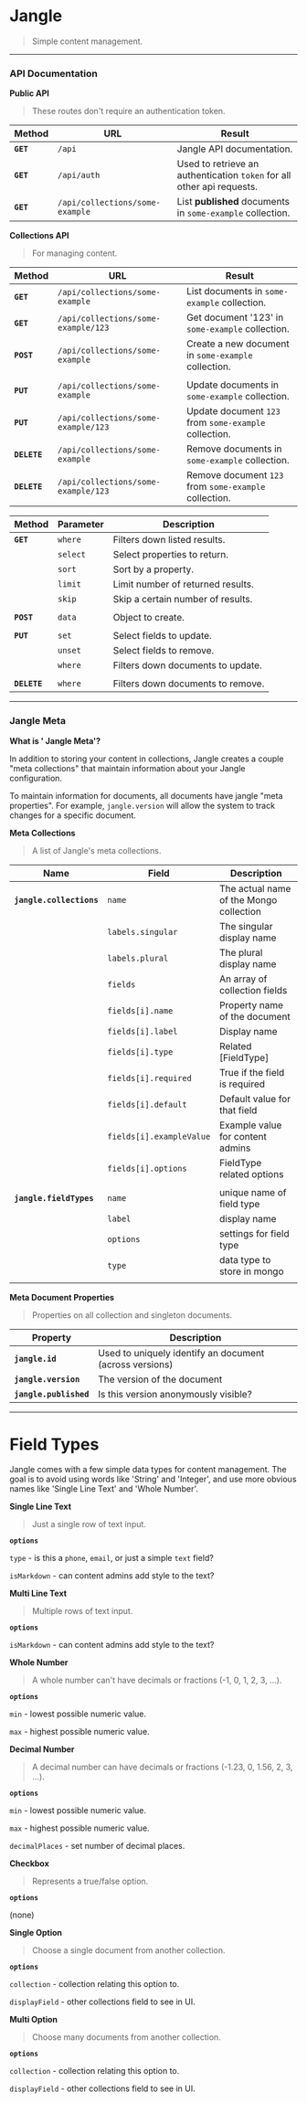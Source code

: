 # Jangle

> Simple content management.


---

### API Documentation

__Public API__
> These routes don't require an authentication token.

Method | URL | Result
--- | --- | ---
__`GET`__ |`/api`| Jangle API documentation.
__`GET`__ |`/api/auth`| Used to retrieve an authentication `token` for all other api requests.
__`GET`__ |`/api/collections/some-example`| List __published__ documents in `some-example` collection.


__Collections API__
> For managing content.

Method | URL | Result
--- | --- | ---
__`GET`__ |`/api/collections/some-example`| List documents in `some-example` collection.
__`GET`__ |`/api/collections/some-example/123`| Get document '123' in `some-example` collection.
__`POST`__ |`/api/collections/some-example`| Create a new document in `some-example` collection.
 | |
__`PUT`__ |`/api/collections/some-example`| Update documents in `some-example` collection.
__`PUT`__ |`/api/collections/some-example/123`| Update document `123` from `some-example` collection.
__`DELETE`__ |`/api/collections/some-example`| Remove documents in `some-example` collection.
__`DELETE`__ |`/api/collections/some-example/123`| Remove document `123` from `some-example` collection.

Method | Parameter | Description
--- | --- | ---
__`GET`__ | `where` | Filters down listed results.
          | `select` | Select properties to return.
          | `sort` | Sort by a property.
          | `limit` | Limit number of returned results.
          | `skip` | Skip a certain number of results.
 | |
__`POST`__ | `data` | Object to create.
 | |
__`PUT`__ | `set` | Select fields to update.
          | `unset` | Select fields to remove.
          | `where` | Filters down documents to update.
 | |
__`DELETE`__ | `where` | Filters down documents to remove.

---


### Jangle Meta

__What is ' Jangle Meta'?__

In addition to storing your content in collections, Jangle creates a couple "meta collections" that maintain information about your Jangle configuration.

To maintain information for documents, all documents have jangle "meta properties". For example, `jangle.version` will allow the system to track changes for a specific document.

__Meta Collections__
> A list of Jangle's meta collections.

Name | Field | Description
--- | --- | ---
__`jangle.collections`__ | `name` | The actual name of the Mongo collection
                         | `labels.singular` | The singular display name
                         | `labels.plural` | The plural display name
                         | `fields` | An array of collection fields
                         | `fields[i].name` | Property name of the document
                         | `fields[i].label` | Display name
                         | `fields[i].type` | Related [FieldType]
                         | `fields[i].required` | True if the field is required
                         | `fields[i].default` | Default value for that field
                         | `fields[i].exampleValue` | Example value for content admins
                         | `fields[i].options` | FieldType related options
                         | |
__`jangle.fieldTypes`__ | `name` | unique name of field type
                        | `label` | display name
                        | `options` | settings for field type
                        | `type` | data type to store in mongo
                        | |

__Meta Document Properties__
> Properties on all collection and singleton documents.

Property | Description
--- | ---
__`jangle.id`__ | Used to uniquely identify an document (across versions)
__`jangle.version`__ | The version of the document
__`jangle.published`__ | Is this version anonymously visible?

---


# Field Types

Jangle comes with a few simple data types for content management. The goal is to avoid using words like 'String' and 'Integer', and use more obvious names like 'Single Line Text' and 'Whole Number'.

__Single Line Text__
> Just a single row of text input.

__`options`__

`type` - is this a `phone`, `email`, or just a simple `text` field?

`isMarkdown` - can content admins add style to the text?


__Multi Line Text__
> Multiple rows of text input.

__`options`__

`isMarkdown` - can content admins add style to the text?


__Whole Number__
> A whole number can't have decimals or fractions (-1, 0, 1, 2, 3, ...).

__`options`__

`min` - lowest possible numeric value.

`max` - highest possible numeric value.


__Decimal Number__
> A decimal number can have decimals or fractions (-1.23, 0, 1.56, 2, 3, ...).

__`options`__

`min` - lowest possible numeric value.

`max` - highest possible numeric value.

`decimalPlaces` - set number of decimal places.


__Checkbox__
> Represents a true/false option.

__`options`__

(none)


__Single Option__
> Choose a single document from another collection.

__`options`__

`collection` - collection relating this option to.

`displayField` - other collections field to see in UI.


__Multi Option__
> Choose many documents from another collection.

__`options`__

`collection` - collection relating this option to.

`displayField` - other collections field to see in UI.
